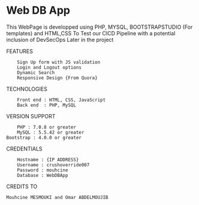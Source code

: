 # Web DB App

This WebPage is developped using PHP, MYSQL, BOOTSTRAPSTUDIO (For templates) and HTML,CSS To Test our CICD Pipeline with a potential inclusion of DevSecOps Later in the project


FEATURES

        Sign Up form with JS validation
        Login and Logout options
        Dynamic Search
        Responsive Design {From Quora}
        
TECHNOLOGIES

        Front end : HTML, CSS, JavaScript
        Back end  : PHP, MySQL

VERSION SUPPORT

        PHP : 7.0.8 or greater
        MySQL : 5.5.42 or greater
	Bootstrap : 4.0.0 or greater
        
CREDENTIALS
      
        Hostname : {IP ADDRESS}
        Username : crushoverride007	
        Password : mouhcine
        Database : WebDBApp


CREDITS TO

	Mouhcine MESMOUKI and Omar ABDELMOUJIB
